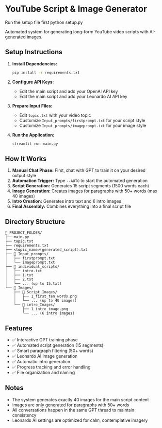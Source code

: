 # YouTube Script & Image Generator


Run the setup file first 
python setup.py

Automated system for generating long-form YouTube video scripts with AI-generated images.

## Setup Instructions

1. **Install Dependencies:**
   ```bash
   pip install -r requirements.txt
   ```

2. **Configure API Keys:**
   - Edit the main script and add your OpenAI API key
   - Edit the main script and add your Leonardo AI API key

3. **Prepare Input Files:**
   - Edit `topic.txt` with your video topic
   - Customize `Input_prompts/firstprompt.txt` for your script style
   - Customize `Input_prompts/imageprompt.txt` for your image style

4. **Run the Application:**
   ```bash
   streamlit run main.py
   ```

## How It Works

1. **Manual Chat Phase:** First, chat with GPT to train it on your desired output style
2. **Automation Trigger:** Type `--AUTO` to start the automated generation
3. **Script Generation:** Generates 15 script segments (1500 words each)
4. **Image Generation:** Creates images for paragraphs with 50+ words (max 40 images)
5. **Intro Creation:** Generates intro text and 6 intro images
6. **Final Assembly:** Combines everything into a final script file

## Directory Structure

```
📁 PROJECT_FOLDER/
├── main.py
├── topic.txt
├── requirements.txt
├── <topic_name>(generated_script).txt
├── 📁 Input_prompts/
│   ├── firstprompt.txt
│   └── imageprompt.txt
├── 📁 individual_scripts/
│   ├── intro.txt
│   ├── 1.txt
│   ├── 2.txt
│   └── ... (up to 15.txt)
└── 📁 Images/
    ├── 📁 Script_Images/
    │   ├── 1_first_ten_words.png
    │   └── ... (up to 40 images)
    └── 📁 intro_Images/
        ├── 1_intro_image.png
        └── ... (6 intro images)
```

## Features

- ✅ Interactive GPT training phase
- ✅ Automated script generation (15 segments)
- ✅ Smart paragraph filtering (50+ words)
- ✅ Leonardo AI image generation
- ✅ Automatic intro generation
- ✅ Progress tracking and error handling
- ✅ File organization and naming

## Notes

- The system generates exactly 40 images for the main script content
- Images are only generated for paragraphs with 50+ words
- All conversations happen in the same GPT thread to maintain consistency
- Leonardo AI settings are optimized for calm, contemplative imagery

